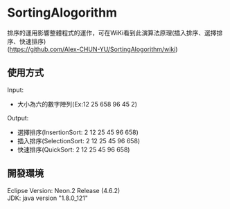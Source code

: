 # SortingAlogorithm
排序的運用影響整體程式的運作，可在WiKi看到此演算法原理(插入排序、選擇排序、快速排序)</br>
(https://github.com/Alex-CHUN-YU/SortingAlogorithm/wiki)
## 使用方式
Input:</br>
* 大小為六的數字陣列(Ex:12 25 658 96 45 2)</br>

Output:</br>
* 選擇排序(InsertionSort: 2 12 25 45 96 658)</br>
* 插入排序(SelectionSort: 2 12 25 45 96 658)</br>
* 快速排序(QuickSort: 2 12 25 45 96 658)</br>

## 開發環境
Eclipse Version: Neon.2 Release (4.6.2)</br>
JDK: java version "1.8.0_121"</br>

